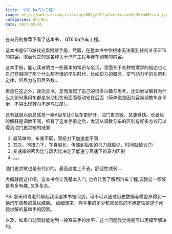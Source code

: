 ```yaml
---
title: "GT6 ba汽车工程"
image: http://ww3.sinaimg.cn/large/005yyi5Jjw1eoerczxex0j30im08ltau.jpg
categories: 杂七杂八
date: 2017-03-05
---
```




在鸟兄的推荐下看了这本书， GT6 ba汽车工程。

这本书是GT6游戏光盘附赠手册，然而，在整本书中你根本无法看到任何关于GT6的内容。取而代之的是各种关于汽车工程与赛车调教的内容。

这本手册，能让读者明白一些基本的常识与名词，里面关于各种物理学的描述也让自己穿越回了那个什么都不懂的学生时代，比如扭力的概念，空气动力学的伯努利定律，阻尼力与阻尼系数...

但是在这之外，读完全书，反而激起了自己的很多兴趣与思考，比如尝试解释为什么大部分乘用车都是发动机在前面而驱动轮在后面（简单说是因为容易调教车身平衡，不易出现转向不足与过度）。

还有就是以前总感觉一辆A级车比C级车更好开，油门更灵敏，怠速够快。长者给的解释是调教不同，细看了这本手册之后，发现从调教与车的区别有好多方式可以得到油门更灵敏的结果:

1. 最简单的，车重不同，同扭力下加速度不同
2. 其次，同扭力下，车身越长，传递到后轮的马力就越少，时间就越长(?)
3. 变速箱的密齿比与疏齿比决定了低速与高速下的马力区别
4. 。。。

油门更灵敏也是有代价的，最高速度上不去，舒适性减弱....

大概就是这样吧，这本书会让我基本入门, 也会让我了解到汽车工程,调教这一领域是有多有趣, 又多复杂。

PS: 那天和肖老师聊起我读这本书被问到，可不可以通过历史数据与模型来得到一辆汽车调教的最优结果。
细细想来，样本量的多少和驾驶员的不确定性是这个问题求解的最棘手的因素。

以及，如果自动驾驶能达到一般赛车手的水平，这个问题我觉得是可以用模型解决的。
